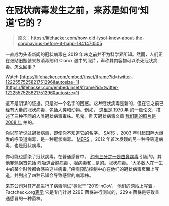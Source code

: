 # 在冠状病毒发生之前，来苏是如何‘知道’它的？

> 原文：<https://lifehacker.com/how-did-lysol-know-about-the-coronavirus-before-it-happ-1841470505>

一直成为头条新闻的冠状病毒在 2019 年末之前并不为科学界所知。然而，人们正在张贴旧瓶装来苏消毒剂和 Clorox 湿巾的照片，声称其内容物可以杀死冠状病毒。怎么回事？

Watch [https://lifehacker.com/embed/inset/iframe?id=twitter-1222557525821751296&autosize=1](https://lifehacker.com/embed/inset/iframe?id=twitter-1222557525821751296&autosize=1) 

这不是阴谋的证据。只是对一个名字的困惑。*这种*冠状病毒是新的，但在它之前已经有大量的冠状病毒，包括人类和动物。例如， [这里是 1970 年](http://citeseerx.ist.psu.edu/viewdoc/download?doi=10.1.1.822.2611&rep=rep1&type=pdf) 的一篇论文，描述了三种不同的人类冠状病毒毒株。见鬼，昨天冠状病毒文章 [我们跑的照片是 2008 年](https://www.gettyimages.com/detail/news-photo/colorized-tem-the-coronaviruses-owe-their-name-to-the-the-news-photo/151032915?adppopup=true) 拍的。

你以前听说过冠状病毒，即使你不知道它的名字。 [SARS](https://www.who.int/ith/diseases/sars/en/) ，2003 年引起国际大爆发的呼吸道病毒，是一种冠状病毒。 [MERS](https://www.who.int/en/news-room/fact-sheets/detail/middle-east-respiratory-syndrome-coronavirus-(mers-cov)) ，2012 年首次发现的另一种呼吸道病毒，也是冠状病毒。

你可能也感染了冠状病毒。在普通感冒中， [约有三分之一是由鼻病毒](https://www.nih.gov/news-events/nih-research-matters/understanding-common-cold-virus) 引起的。其他罪魁祸首包括 [呼吸道合胞病毒](https://www.cdc.gov/rsv/index.html) 、腺病毒和...是的。冠状病毒。“大多数人在一生中的某个时候都会感染这些病毒，”疾病预防控制中心在他们的冠状病毒页面上写道，并列出了四种已知会导致感冒的病毒株。

来苏公司对其产品进行了病毒测试“类似于”2019-nCoV， [他们的网站上写着](https://www.lysol.com/healthy-home/understanding-coronavirus/) 。Factcheck.org[表示](https://www.factcheck.org/2020/01/no-clorox-and-lysol-didnt-already-know-about-new-coronavirus/) 它是专门针对 229E 菌株进行测试的，229 e 菌株是导致普通感冒的一种菌株。